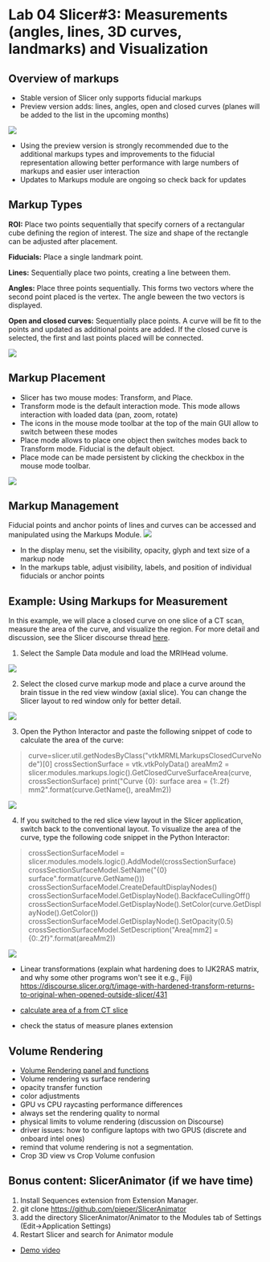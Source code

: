 # Lab 04 Slicer#3: Measurements (angles, lines, 3D curves, landmarks) and Visualization 
## Overview of markups
* Stable version of Slicer only supports fiducial markups 
* Preview version adds: lines, angles, open and closed curves (planes will be added to the list in the upcoming months)
<img src="https://github.com/SlicerMorph/S_2019/blob/master/Lab04_Slicer%233_Measurements_Visualization/images/MarkupWidgets.png">

* Using the preview version is strongly recommended due to the additional markups types and improvements to the fiducial representation  allowing better performance with large numbers of markups and easier user interaction
* Updates to Markups module are ongoing so check back for updates
## Markup Types
**ROI:**
Place two points sequentially that specify corners of a rectangular cube defining the region of interest. The size and shape of the rectangle can be adjusted after placement.

**Fiducials:**
Place a single landmark point.

**Lines:**
Sequentially place two points, creating a line between them.

**Angles:**
Place three points sequentially. This forms two vectors where the second point placed is the vertex. The angle beween the two vectors is displayed.

**Open and closed curves:**
Sequentially place points. A curve will be fit to the points and updated as additional points are added. If the closed curve is selected, the first and last points placed will be connected.

<img src="https://github.com/SlicerMorph/S_2019/blob/master/Lab04_Slicer%233_Measurements_Visualization/images/MarkupTypes.png">

## Markup Placement
  * Slicer has two mouse modes: Transform, and Place. 
  * Transform mode is the default interaction mode. This mode allows interaction with loaded data (pan, zoom, rotate)
  * The icons in the mouse mode toolbar at the top of the main GUI allow to switch between these modes
  * Place mode allows to place one object then switches modes back to Transform mode. Fiducial is the default object.
  * Place mode can be made persistent by clicking the checkbox in the mouse mode toolbar.
<img src="https://github.com/SlicerMorph/S_2019/blob/master/Lab04_Slicer%233_Measurements_Visualization/images/FiducialPersistence.png">

## Markup Management
Fiducial points and anchor points of lines and curves can be accessed and manipulated using the Markups Module. 
<img src="https://github.com/SlicerMorph/S_2019/blob/master/Lab04_Slicer%233_Measurements_Visualization/images/markupsModule.png">
* In the display menu, set the visibility, opacity, glyph and text size of a markup node
* In the markups table, adjust visibility, labels, and position of individual fiducials or anchor points

## Example: Using Markups for Measurement
In this example, we will place a closed curve on one slice of a CT scan, measure the area of the curve, and visualize the region. For more detail and discussion, see the Slicer discourse thread [here](https://discourse.slicer.org/t/how-can-i-calculate-an-area-on-a-ct-image-i-can-calculate-volumes-mm-3-but-not-areas-mm-2/1549/7).

1. Select the Sample Data module and load the MRIHead volume. 
 <img src="https://github.com/SlicerMorph/S_2019/blob/master/Lab04_Slicer%233_Measurements_Visualization/images/sampleData.png">

2. Select the closed curve markup mode and place a curve around the brain tissue in the red view window (axial slice). You can change the Slicer layout to red window only for better detail.
<img src="https://github.com/SlicerMorph/S_2019/blob/master/Lab04_Slicer%233_Measurements_Visualization/images/CurveOnRed.png">

3. Open the Python Interactor and paste the following snippet of code to calculate the area of the curve:
 >curve=slicer.util.getNodesByClass("vtkMRMLMarkupsClosedCurveNode")[0]
 >crossSectionSurface = vtk.vtkPolyData()
 >areaMm2 = slicer.modules.markups.logic().GetClosedCurveSurfaceArea(curve, crossSectionSurface)
 >print("Curve {0}: surface area = {1:.2f} mm2".format(curve.GetName(), areaMm2))
 <img src="https://github.com/SlicerMorph/S_2019/blob/master/Lab04_Slicer%233_Measurements_Visualization/images/pythonInteract.png">

4. If you switched to the red slice view layout in the Slicer application, switch back to the conventional layout. To visualize the area of the curve, type the following code snippet in the Python Interactor:
 >crossSectionSurfaceModel = slicer.modules.models.logic().AddModel(crossSectionSurface)
 >crossSectionSurfaceModel.SetName("{0} surface".format(curve.GetName()))
 >crossSectionSurfaceModel.CreateDefaultDisplayNodes()
 >crossSectionSurfaceModel.GetDisplayNode().BackfaceCullingOff()
 >crossSectionSurfaceModel.GetDisplayNode().SetColor(curve.GetDisplayNode().GetColor())
 >crossSectionSurfaceModel.GetDisplayNode().SetOpacity(0.5)
 >crossSectionSurfaceModel.SetDescription("Area[mm2] = {0:.2f}".format(areaMm2))
 <img src="https://github.com/SlicerMorph/S_2019/blob/master/Lab04_Slicer%233_Measurements_Visualization/images/VisualizingCurveArea.png">


* Linear transformations (explain what hardening does to IJK2RAS matrix, and why some other programs won't see it e.g., Fiji) https://discourse.slicer.org/t/image-with-hardened-transform-returns-to-original-when-opened-outside-slicer/431

* [calculate area of a from CT slice](https://discourse.slicer.org/t/how-can-i-calculate-an-area-on-a-ct-image-i-can-calculate-volumes-mm-3-but-not-areas-mm-2/1549/5)
* check the status of measure planes extension 

## Volume Rendering
* [Volume Rendering panel and functions](https://www.slicer.org/wiki/Documentation/Nightly/Modules/VolumeRendering#Panels_and_their_use)
* Volume rendering vs surface rendering
* opacity transfer function
* color adjustments
* GPU vs CPU raycasting performance differences
* always set the rendering quality to normal 
* physical limits to volume rendering (discussion on Discourse)
* driver issues: how to configure laptops with two GPUS (discrete and onboard intel ones)
* remind that volume rendering is not a segmentation. 
* Crop 3D view vs Crop Volume confusion

## Bonus content: SlicerAnimator (if we have time)
1. Install Sequences extension from Extension Manager.
2. git clone https://github.com/pieper/SlicerAnimator
3. add the directory SlicerAnimator/Animator to the Modules tab of Settings (Edit->Application Settings)
4. Restart Slicer and search for Animator module 

* [Demo video](https://youtu.be/9GBekYcJR4E)
